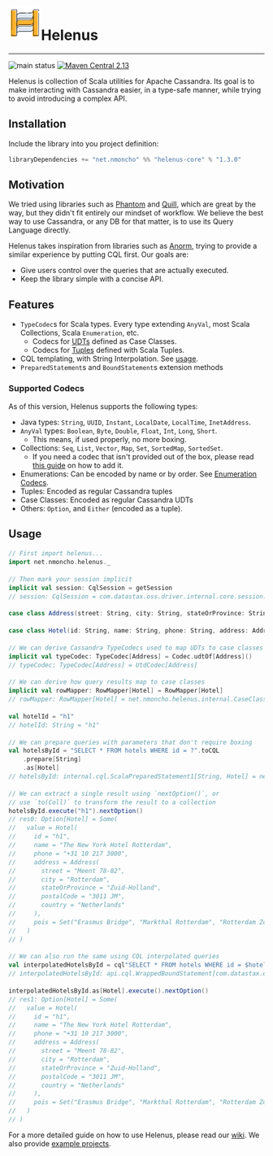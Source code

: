 <img align="left" width="64px" height="64px" src="docs/logo.svg"/>

# Helenus

---

![main status](https://github.com/nMoncho/helenus/actions/workflows/main.yaml/badge.svg)
[![Maven Central 2.13](https://maven-badges.herokuapp.com/maven-central/net.nmoncho/helenus-core_2.13/badge.svg)](https://maven-badges.herokuapp.com/maven-central/net.nmoncho/helenus-core_2.13)

Helenus is collection of Scala utilities for Apache Cassandra. Its goal is to
make interacting with Cassandra easier, in a type-safe manner, while trying to
avoid introducing a complex API.

## Installation

Include the library into you project definition:

```scala
libraryDependencies += "net.nmoncho" %% "helenus-core" % "1.3.0"
```

## Motivation

We tried using libraries such as [Phantom](https://outworkers.github.io/phantom/) and [Quill](https://github.com/zio/zio-quill),
which are great by the way, but they didn't fit entirely our mindset of workflow. We believe the best way to use Cassandra,
or any DB for that matter, is to use its Query Language directly.

Helenus takes inspiration from libraries such as [Anorm](https://github.com/playframework/anorm), trying to provide a
similar experience by putting CQL first. Our goals are:

- Give users control over the queries that are actually executed.
- Keep the library simple with a concise API.

## Features

 - `TypeCodec`s for Scala types. Every type extending `AnyVal`, most Scala Collections, Scala `Enumeration`, etc.
   - Codecs for [UDTs](https://docs.datastax.com/en/cql-oss/3.3/cql/cql_using/useCreateUDT.html) defined as Case Classes.
   - Codecs for [Tuples](https://docs.datastax.com/en/cql-oss/3.3/cql/cql_using/useCreateTableTuple.html) defined with Scala Tuples.
 - CQL templating, with String Interpolation. See [usage](#usage).
 - `PreparedStatement`s and `BoundStatement`s extension methods

### Supported Codecs

As of this version, Helenus supports the following types:

- Java types: `String`, `UUID`, `Instant`, `LocalDate`, `LocalTime`, `InetAddress`.
- `AnyVal` types: `Boolean`, `Byte`, `Double`, `Float`, `Int`, `Long`, `Short`.
  - This means, if used properly, no more boxing.
- Collections: `Seq`, `List`, `Vector`, `Map`, `Set`, `SortedMap`, `SortedSet`.
  - If you need a codec that isn't provided out of the box, please read [this guide](https://github.com/nMoncho/helenus/wiki/Codecs#where-is-the-typecodec-for-x-collection) on how to add it.
- Enumerations: Can be encoded by name or by order. See [Enumeration Codecs](#enumeration-codecs).
- Tuples: Encoded as regular Cassandra tuples
- Case Classes: Encoded as regular Cassandra UDTs
- Others: `Option`, and `Either` (encoded as a tuple).


## Usage


```scala
// First import helenus...
import net.nmoncho.helenus._

// Then mark your session implicit
implicit val session: CqlSession = getSession
// session: CqlSession = com.datastax.oss.driver.internal.core.session.DefaultSession@79e52c8d

case class Address(street: String, city: String, stateOrProvince: String, postalCode: String, country: String)

case class Hotel(id: String, name: String, phone: String, address: Address, pois: Set[String])

// We can derive Cassandra TypeCodecs used to map UDTs to case classes
implicit val typeCodec: TypeCodec[Address] = Codec.udtOf[Address]()
// typeCodec: TypeCodec[Address] = UtdCodec[Address]

// We can derive how query results map to case classes
implicit val rowMapper: RowMapper[Hotel] = RowMapper[Hotel]
// rowMapper: RowMapper[Hotel] = net.nmoncho.helenus.internal.CaseClassRowMapperDerivation$$anonfun$net$nmoncho$helenus$internal$CaseClassRowMapperDerivation$$$nestedInanonfun$genericCCRowMapperBuilder$1$1@10ea9c4

val hotelId = "h1"
// hotelId: String = "h1"

// We can prepare queries with parameters that don't require boxing
val hotelsById = "SELECT * FROM hotels WHERE id = ?".toCQL
    .prepare[String]
    .as[Hotel]
// hotelsById: internal.cql.ScalaPreparedStatement1[String, Hotel] = net.nmoncho.helenus.internal.cql.ScalaPreparedStatement1@3040ded7

// We can extract a single result using `nextOption()`, or
// use `to(Coll)` to transform the result to a collection
hotelsById.execute("h1").nextOption()
// res0: Option[Hotel] = Some(
//   value = Hotel(
//     id = "h1",
//     name = "The New York Hotel Rotterdam",
//     phone = "+31 10 217 3000",
//     address = Address(
//       street = "Meent 78-82",
//       city = "Rotterdam",
//       stateOrProvince = "Zuid-Holland",
//       postalCode = "3011 JM",
//       country = "Netherlands"
//     ),
//     pois = Set("Erasmus Bridge", "Markthal Rotterdam", "Rotterdam Zoo")
//   )
// )

// We can also run the same using CQL interpolated queries
val interpolatedHotelsById = cql"SELECT * FROM hotels WHERE id = $hotelId"
// interpolatedHotelsById: api.cql.WrappedBoundStatement[com.datastax.oss.driver.api.core.cql.Row] = net.nmoncho.helenus.api.cql.WrappedBoundStatement@5566abdb

interpolatedHotelsById.as[Hotel].execute().nextOption()
// res1: Option[Hotel] = Some(
//   value = Hotel(
//     id = "h1",
//     name = "The New York Hotel Rotterdam",
//     phone = "+31 10 217 3000",
//     address = Address(
//       street = "Meent 78-82",
//       city = "Rotterdam",
//       stateOrProvince = "Zuid-Holland",
//       postalCode = "3011 JM",
//       country = "Netherlands"
//     ),
//     pois = Set("Erasmus Bridge", "Markthal Rotterdam", "Rotterdam Zoo")
//   )
// )
```

For a more detailed guide on how to use Helenus, please read our [wiki](https://github.com/nMoncho/helenus/wiki). We also provide
[example projects](https://github.com/nMoncho/helenus-examples).
